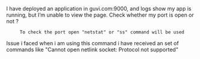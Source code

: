  I have deployed an application in guvi.com:9000, and logs show my app is running, but I’m unable to view the page. Check whether my port is open or not ?
         
         To check the port open "netstat" or "ss" command will be used 

Issue i faced 
  when i am using this command i have received an set of commands like 
  "Cannot open netlink socket: Protocol not supported"
